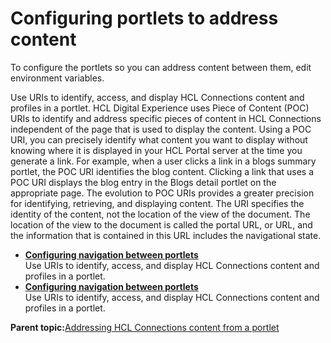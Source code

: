 # Configuring portlets to address content 

To configure the portlets so you can address content between them, edit environment variables.

Use URIs to identify, access, and display HCL Connections content and profiles in a portlet. HCL Digital Experience uses Piece of Content \(POC\) URIs to identify and address specific pieces of content in HCL Connections independent of the page that is used to display the content. Using a POC URI, you can precisely identify what content you want to display without knowing where it is displayed in your HCL Portal server at the time you generate a link. For example, when a user clicks a link in a blogs summary portlet, the POC URI identifies the blog content. Clicking a link that uses a POC URI displays the blog entry in the Blogs detail portlet on the appropriate page. The evolution to POC URIs provides a greater precision for identifying, retrieving, and displaying content. The URI specifies the identity of the content, not the location of the view of the document. The location of the view to the document is called the portal URL, or URL, and the information that is contained in this URL includes the navigational state.

-   **[Configuring navigation between portlets ](../connect/t_connections_portlets_poc_config.md)**  
Use URIs to identify, access, and display HCL Connections content and profiles in a portlet.
-   **[Configuring navigation between portlets ](../connect/t_connections_portlets_poc_config.md)**  
Use URIs to identify, access, and display HCL Connections content and profiles in a portlet.

**Parent topic:**[Addressing HCL Connections content from a portlet ](../connect/c_connections_portlets_poc_ovr.md)

